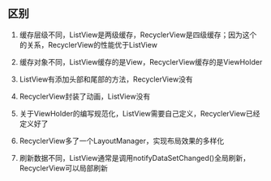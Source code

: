 ## 区别

1. 缓存层级不同，ListView是两级缓存，RecyclerView是四级缓存；因为这个的关系，RecyclerView的性能优于ListView

2. 缓存对象不同，ListView缓存的是View，RecyclerView缓存的是ViewHolder

3. ListView有添加头部和尾部的方法，RecyclerView没有

4. RecyclerView封装了动画，ListView没有

5. 关于ViewHolder的编写规范化，ListView需要自己定义，RecyclerView已经定义好了

6. RecyclerView多了一个LayoutManager，实现布局效果的多样化

7. 刷新数据不同，ListView通常是调用notifyDataSetChanged()全局刷新，RecyclerView可以局部刷新